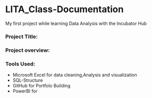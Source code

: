 # LITA_Class-Documentation
My first project while learning Data Analysis with the Incubator Hub

### Project Title:

### Project overview:

### Tools Used:
- Microsoft Excel for data cleaning,Analysis and visualization
- SQL-Structure
- GitHub for Portfolo Building
- PowerBI for
